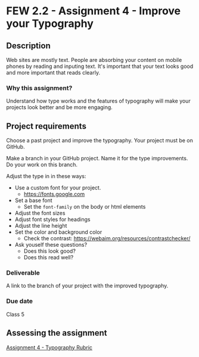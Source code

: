 # FEW 2.2 - Assignment 4 - Improve your Typography

## Description 

Web sites are mostly text. People are absorbing your content on mobile phones by reading and inputing text. It's important that your text looks good and more important that reads clearly. 

### Why this assignment?

Understand how type works and the features of typography will make your projects look better and be more engaging. 

## Project requirements

Choose a past project and improve the typography. Your project must be on GitHub. 

Make a branch in your GitHub project. Name it for the type improvements. Do your work on this branch. 

Adjust the type in in these ways:

- Use a custom font for your project. 
  - https://fonts.google.com
- Set a base font
  - Set the `font-family` on the body or html elements
- Adjust the font sizes
- Adjust font styles for headings
- Adjust the line height
- Set the color and background color
  - Check the contrast: https://webaim.org/resources/contrastchecker/
- Ask youself these questions?
  - Does this look good?
  - Does this read well? 

### Deliverable

A link to the branch of your project with the improved typography. 

### Due date

Class 5 

## Assessing the assignment

[Assignment 4 - Typography Rubric](assignment-04-typography-rubric.md)
